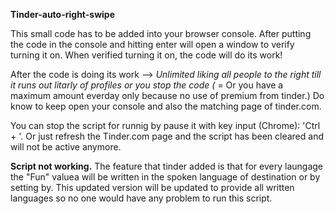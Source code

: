 <b>Tinder-auto-right-swipe</b>

This small code has to be added into your browser console.
After putting the code in the console and hitting enter will open a window to verify turning it on.
When verified turning it on, the code will do its work!

After the code is doing its work --> *Unlimited liking all people to the right till it runs out litarly of profiles or you stop the code (* = Or you have a maximum amount everday only because no use of premium from tinder.)
Do know to keep open your console and also the matching page of tinder.com.

You can stop the script for runnig by pause it with key input (Chrome): 'Ctrl + \'. 
Or just refresh the Tinder.com page and the script has been cleared and will not be active anymore.

<b>Script not working.</b>
The feature that tinder added is that for every laungage the "Fun" valuea will be written in the spoken language of destination or by setting by.
This updated version will be updated to provide all written languages so no one would have any problem to run this script.

